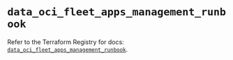 # `data_oci_fleet_apps_management_runbook`

Refer to the Terraform Registry for docs: [`data_oci_fleet_apps_management_runbook`](https://registry.terraform.io/providers/hashicorp/oci/7.19.0/docs/data-sources/fleet_apps_management_runbook).
